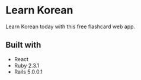 # Learn Korean
Learn Korean today with this free flashcard web app.

## Built with
* React
* Ruby 2.3.1
* Rails 5.0.0.1